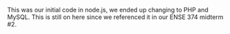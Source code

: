 This was our initial code in node.js, we ended up changing to PHP and MySQL. This is still on here since we referenced it in our ENSE 374 midterm #2. 
